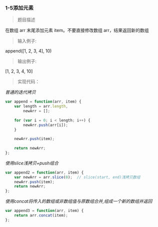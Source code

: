 ### 1-5添加元素

> 题目描述

在数组 arr 末尾添加元素 item。不要直接修改数组 arr，结果返回新的数组 


>输入例子:

append([1, 2, 3, 4],  10)

>输出例子:

[1, 2, 3, 4, 10]

> 实现代码：

*普通的迭代拷贝*
``` js
var append = function(arr, item) {
    var length = arr.length,
        newArr = [];
 
    for (var i = 0; i < length; i++) {
        newArr.push(arr[i]);
    }
 
    newArr.push(item);
 
    return newArr;
};
``` 

*使用slice浅拷贝+push组合*
``` js
var append2 = function(arr, item) {
    var newArr = arr.slice(0);  // slice(start, end)浅拷贝数组
    newArr.push(item);
    return newArr;
};
```


*使用concat将传入的数组或非数组值与原数组合并,组成一个新的数组并返回*
```js 
var append3 = function(arr, item) {
    return arr.concat(item);
};

```

